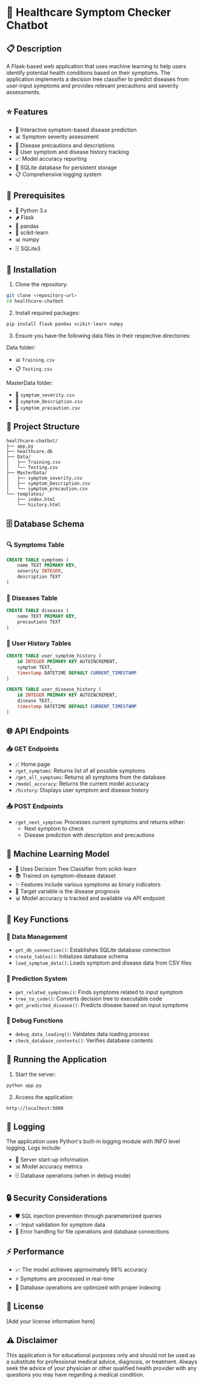 # 🏥 Healthcare Symptom Checker Chatbot

## 📋 Description
A Flask-based web application that uses machine learning to help users identify potential health conditions based on their symptoms. The application implements a decision tree classifier to predict diseases from user-input symptoms and provides relevant precautions and severity assessments.

## ⭐ Features
- 🤖 Interactive symptom-based disease prediction
- 📊 Symptom severity assessment
- 💊 Disease precautions and descriptions
- 📝 User symptom and disease history tracking
- 📈 Model accuracy reporting
- 💾 SQLite database for persistent storage
- 📋 Comprehensive logging system

## 🔧 Prerequisites
- 🐍 Python 3.x
- 🌶️ Flask
- 🐼 pandas
- 🧮 scikit-learn
- 📊 numpy
- 🗄️ SQLite3

## 🚀 Installation

1. Clone the repository:
```bash
git clone <repository-url>
cd healthcare-chatbot
```

2. Install required packages:
```bash
pip install flask pandas scikit-learn numpy
```

3. Ensure you have the following data files in their respective directories:

Data folder:
- 📊 `Training.csv`
- 📋 `Testing.csv`

MasterData folder:
- 📑 `symptom_severity.csv`
- 📝 `symptom_Description.csv`
- 📌 `symptom_precaution.csv`

## 📁 Project Structure
```
healthcare-chatbot/
├── app.py
├── healthcare.db
├── Data/
│   ├── Training.csv
│   └── Testing.csv
├── MasterData/
│   ├── symptom_severity.csv
│   ├── symptom_Description.csv
│   └── symptom_precaution.csv
└── templates/
    ├── index.html
    └── history.html
```

## 🗄️ Database Schema

### 🔍 Symptoms Table
```sql
CREATE TABLE symptoms (
    name TEXT PRIMARY KEY,
    severity INTEGER,
    description TEXT
)
```

### 🏥 Diseases Table
```sql
CREATE TABLE diseases (
    name TEXT PRIMARY KEY,
    precautions TEXT
)
```

### 📝 User History Tables
```sql
CREATE TABLE user_symptom_history (
    id INTEGER PRIMARY KEY AUTOINCREMENT,
    symptom TEXT,
    timestamp DATETIME DEFAULT CURRENT_TIMESTAMP
)

CREATE TABLE user_disease_history (
    id INTEGER PRIMARY KEY AUTOINCREMENT,
    disease TEXT,
    timestamp DATETIME DEFAULT CURRENT_TIMESTAMP
)
```

## 🌐 API Endpoints

### 📥 GET Endpoints
- `/`: Home page
- `/get_symptoms`: Returns list of all possible symptoms
- `/get_all_symptoms`: Returns all symptoms from the database
- `/model_accuracy`: Returns the current model accuracy
- `/history`: Displays user symptom and disease history

### 📤 POST Endpoints
- `/get_next_symptom`: Processes current symptoms and returns either:
  - Next symptom to check
  - Disease prediction with description and precautions

## 🤖 Machine Learning Model
- 🌳 Uses Decision Tree Classifier from scikit-learn
- 📚 Trained on symptom-disease dataset
- ✨ Features include various symptoms as binary indicators
- 🎯 Target variable is the disease prognosis
- 📊 Model accuracy is tracked and available via API endpoint

## 🔑 Key Functions

### 💾 Data Management
- `get_db_connection()`: Establishes SQLite database connection
- `create_tables()`: Initializes database schema
- `load_symptom_data()`: Loads symptom and disease data from CSV files

### 🔮 Prediction System
- `get_related_symptoms()`: Finds symptoms related to input symptom
- `tree_to_code()`: Converts decision tree to executable code
- `get_predicted_disease()`: Predicts disease based on input symptoms

### 🐛 Debug Functions
- `debug_data_loading()`: Validates data loading process
- `check_database_contents()`: Verifies database contents

## 🚀 Running the Application

1. Start the server:
```bash
python app.py
```

2. Access the application:
```
http://localhost:5000
```

## 📝 Logging
The application uses Python's built-in logging module with INFO level logging. Logs include:
- 🚀 Server start-up information
- 📊 Model accuracy metrics
- 🗄️ Database operations (when in debug mode)

## 🔒 Security Considerations
- 🛡️ SQL injection prevention through parameterized queries
- ✅ Input validation for symptom data
- 🔐 Error handling for file operations and database connections

## ⚡ Performance
- 📈 The model achieves approximately 98% accuracy
- ⚡ Symptoms are processed in real-time
- 🚀 Database operations are optimized with proper indexing



## 📄 License
[Add your license information here]

## ⚠️ Disclaimer
This application is for educational purposes only and should not be used as a substitute for professional medical advice, diagnosis, or treatment. Always seek the advice of your physician or other qualified health provider with any questions you may have regarding a medical condition.

